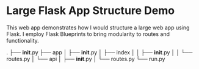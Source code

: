 # Large Flask App Structure Demo
This web app demonstrates how I would structure a large web app using Flask.
I employ Flask Blueprints to bring modularity to routes and functionality.

.
├── __init__.py
├── app
│   ├── __init__.py
│   ├── index
│   │   ├── __init__.py
│   │   └── routes.py
│   └── api
│       ├── __init__.py
│       └── routes.py
└── run.py
